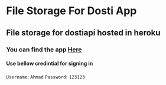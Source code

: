 # File Storage For Dosti App
## File storage for dostiapi hosted in heroku
### You can find the app [Here](https://dostiapp.herokuapp.com/)
#### Use bellow credintial for signing in
`Username`: `Ahmad`
`Password`: `123123`
